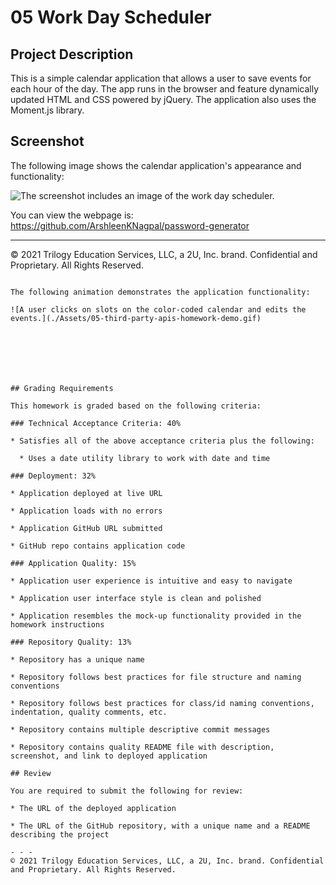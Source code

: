 # 05 Work Day Scheduler

## Project Description

This is a simple calendar application that allows a user to save events for each hour of the day. The app runs in the browser and feature dynamically updated HTML and CSS powered by jQuery. The application also uses the Moment.js library.

## Screenshot


The following image shows the calendar application's appearance and functionality:

![The screenshot includes an image of the work day scheduler.](./assets/03-javascript-homework-demo.png)


You can view the webpage is: <https://github.com/ArshleenKNagpal/password-generator>

---
© 2021 Trilogy Education Services, LLC, a 2U, Inc. brand. Confidential and Proprietary. All Rights Reserved.















```

The following animation demonstrates the application functionality:

![A user clicks on slots on the color-coded calendar and edits the events.](./Assets/05-third-party-apis-homework-demo.gif)







## Grading Requirements

This homework is graded based on the following criteria: 

### Technical Acceptance Criteria: 40%

* Satisfies all of the above acceptance criteria plus the following:

  * Uses a date utility library to work with date and time

### Deployment: 32%

* Application deployed at live URL

* Application loads with no errors

* Application GitHub URL submitted

* GitHub repo contains application code

### Application Quality: 15%

* Application user experience is intuitive and easy to navigate

* Application user interface style is clean and polished

* Application resembles the mock-up functionality provided in the homework instructions

### Repository Quality: 13%

* Repository has a unique name

* Repository follows best practices for file structure and naming conventions

* Repository follows best practices for class/id naming conventions, indentation, quality comments, etc.

* Repository contains multiple descriptive commit messages

* Repository contains quality README file with description, screenshot, and link to deployed application

## Review

You are required to submit the following for review:

* The URL of the deployed application

* The URL of the GitHub repository, with a unique name and a README describing the project

- - -
© 2021 Trilogy Education Services, LLC, a 2U, Inc. brand. Confidential and Proprietary. All Rights Reserved.
